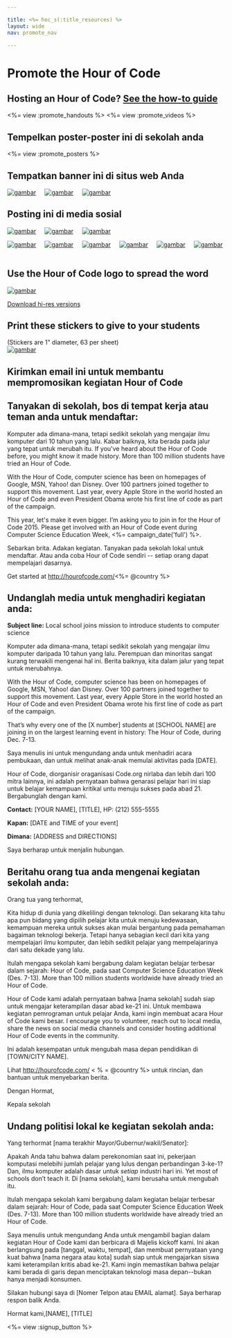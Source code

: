 ```yaml
---

title: <%= hoc_s(:title_resources) %>
layout: wide
nav: promote_nav

---
```


<link rel="stylesheet" type="text/css" href="/css/promote-page.css" />
</link>

# Promote the Hour of Code

## Hosting an Hour of Code? [See the how-to guide](<%= resolve_url('/how-to') %>)

<%= view :promote_handouts %> <%= view :promote_videos %>

<a id="posters"></a>

## Tempelkan poster-poster ini di sekolah anda

<%= view :promote_posters %>

<a id="banners"></a>

## Tempatkan banner ini di situs web Anda

[![gambar](/images/fit-250/banner1.jpg)](/images/banner1.jpg)&nbsp;&nbsp;&nbsp;&nbsp; [![gambar](/images/fit-250/banner3.jpg)](/images/banner3.jpg)&nbsp;&nbsp;&nbsp;&nbsp; [![gambar](/images/fit-500/banner5.jpg)](/images/banner5.jpg)&nbsp;&nbsp;&nbsp;&nbsp;

<a id="social"></a>

## Posting ini di media sosial

[![gambar](/images/fit-250/social-1.jpg)](/images/social-1.jpg)&nbsp;&nbsp;&nbsp;&nbsp; [![gambar](/images/fit-250/social-2.jpg)](/images/social-2.jpg)&nbsp;&nbsp;&nbsp;&nbsp; [![gambar](/images/fit-250/social-3.jpg)](/images/social-3.jpg)&nbsp;&nbsp;&nbsp;&nbsp;

[![gambar](/images/fit-250/mark.jpg)](/images/mark.jpg)&nbsp;&nbsp;&nbsp;&nbsp; [![gambar](/images/fit-250/susan.png)](/images/susan.png)&nbsp;&nbsp;&nbsp;&nbsp; [![gambar](/images/fit-250/chris.jpg)](/images/chris.jpg)&nbsp;&nbsp;&nbsp;&nbsp; [![gambar](/images/fit-250/marissa.jpg)](/images/marissa.jpg)&nbsp;&nbsp;&nbsp;&nbsp; [![gambar](/images/fit-250/ashton.jpg)](/images/ashton.jpg)&nbsp;&nbsp;&nbsp;&nbsp; [![gambar](/images/fit-250/barack.jpg)](/images/barack.jpg)&nbsp;&nbsp;&nbsp;&nbsp;

<a id="logo"></a>

## Use the Hour of Code logo to spread the word

[![gambar](<%= localized_image('/images/fit-200/hour-of-code-logo.png') %>)](<%= localized_image('/images/hour-of-code-logo.png') %>)

[Download hi-res versions](http://images.code.org/share/hour-of-code-logo.zip)

<a id="stickers"></a>

## Print these stickers to give to your students

(Stickers are 1" diameter, 63 per sheet)  
[![gambar](/images/fit-250/hour-of-code-stickers.png)](/images/hour-of-code-stickers.pdf)

<a id="sample-emails"></a>

## Kirimkan email ini untuk membantu mempromosikan kegiatan Hour of Code

<a id="email"></a>

## Tanyakan di sekolah, bos di tempat kerja atau teman anda untuk mendaftar:

Komputer ada dimana-mana, tetapi sedikit sekolah yang mengajar ilmu komputer dari 10 tahun yang lalu. Kabar baiknya, kita berada pada jalur yang tepat untuk merubah itu. If you've heard about the Hour of Code before, you might know it made history. More than 100 million students have tried an Hour of Code.

With the Hour of Code, computer science has been on homepages of Google, MSN, Yahoo! dan Disney. Over 100 partners joined together to support this movement. Last year, every Apple Store in the world hosted an Hour of Code and even President Obama wrote his first line of code as part of the campaign.

This year, let's make it even bigger. I’m asking you to join in for the Hour of Code 2015. Please get involved with an Hour of Code event during Computer Science Education Week, <%= campaign_date('full') %>.

Sebarkan brita. Adakan kegiatan. Tanyakan pada sekolah lokal untuk mendaftar. Atau anda coba Hour of Code sendiri -- setiap orang dapat mempelajari dasarnya.

Get started at http://hourofcode.com/<%= @country %>

<a id="media-pitch"></a>

## Undanglah media untuk menghadiri kegiatan anda:

**Subject line:** Local school joins mission to introduce students to computer science

Komputer ada dimana-mana, tetapi sedikit sekolah yang mengajar ilmu komputer daripada 10 tahun yang lalu. Perempuan dan minoritas sangat kurang terwakili mengenai hal ini. Berita baiknya, kita dalam jalur yang tepat untuk merubahnya.

With the Hour of Code, computer science has been on homepages of Google, MSN, Yahoo! dan Disney. Over 100 partners joined together to support this movement. Last year, every Apple Store in the world hosted an Hour of Code and even President Obama wrote his first line of code as part of the campaign.

That’s why every one of the [X number] students at [SCHOOL NAME] are joining in on the largest learning event in history: The Hour of Code, during Dec. 7-13.

Saya menulis ini untuk mengundang anda untuk menhadiri acara pembukaan, dan untuk melihat anak-anak memulai aktivitas pada [DATE].

Hour of Code, diorganisir oraganisasi Code.org nirlaba dan lebih dari 100 mitra lainnya, ini adalah pernyataan bahwa genarasi pelajar hari ini siap untuk belajar kemampuan kritikal untu menuju sukses pada abad 21. Bergabunglah dengan kami.

**Contact:** [YOUR NAME], [TITLE], HP: (212) 555-5555

**Kapan:** [DATE and TIME of your event]

**Dimana:** [ADDRESS and DIRECTIONS]

Saya berharap untuk menjalin hubungan.

<a id="parents"></a>

## Beritahu orang tua anda mengenai kegiatan sekolah anda:

Orang tua yang terhormat,

Kita hidup di dunia yang dikelilingi dengan teknologi. Dan sekarang kita tahu apa pun bidang yang dipilih pelajar kita untuk menuju kedewasaan, kemampuan mereka untuk sukses akan mulai bergantung pada pemahaman bagaiman teknologi bekerja. Tetapi hanya sebagian kecil dari kita yang mempelajari ilmu komputer, dan lebih sedikit pelajar yang mempelajarinya dari satu dekade yang lalu.

Itulah mengapa sekolah kami bergabung dalam kegiatan belajar terbesar dalam sejarah: Hour of Code, pada saat Computer Science Education Week (Des. 7-13). More than 100 million students worldwide have already tried an Hour of Code.

Hour of Code kami adalah pernyataan bahwa [nama sekolah] sudah siap untuk mengajar keterampilan dasar abad ke-21 ini. Untuk membawa kegiatan pemrograman untuk pelajar Anda, kami ingin membuat acara Hour of Code kami besar. I encourage you to volunteer, reach out to local media, share the news on social media channels and consider hosting additional Hour of Code events in the community.

Ini adalah kesempatan untuk mengubah masa depan pendidikan di [TOWN/CITY NAME].

Lihat http://hourofcode.com/ < % = @country %> untuk rincian, dan bantuan untuk menyebarkan berita.

Dengan Hormat,

Kepala sekolah

<a id="politicians"></a>

## Undang politisi lokal ke kegiatan sekolah anda:

Yang terhormat [nama terakhir Mayor/Gubernur/wakil/Senator]:

Apakah Anda tahu bahwa dalam perekonomian saat ini, pekerjaan komputasi melebihi jumlah pelajar yang lulus dengan perbandingan 3-ke-1? Dan, ilmu komputer adalah dasar untuk *setiap* industri hari ini. Yet most of schools don’t teach it. Di [nama sekolah], kami berusaha untuk mengubah itu.

Itulah mengapa sekolah kami bergabung dalam kegiatan belajar terbesar dalam sejarah: Hour of Code, pada saat Computer Science Education Week (Des. 7-13). More than 100 million students worldwide have already tried an Hour of Code.

Saya menulis untuk mengundang Anda untuk mengambil bagian dalam kegiatan Hour of Code kami dan berbicara di Majelis kickoff kami. Ini akan berlangsung pada [tanggal, waktu, tempat], dan membuat pernyataan yang kuat bahwa [nama negara atau kota] sudah siap untuk mengajarkan siswa kami keterampilan kritis abad ke-21. Kami ingin memastikan bahwa pelajar kami berada di garis depan menciptakan teknologi masa depan--bukan hanya menjadi konsumen.

Silakan hubungi saya di [Nomer Telpon atau EMAIL alamat]. Saya berharap respon balik Anda.

Hormat kami,[NAME], [TITLE]

<%= view :signup_button %>